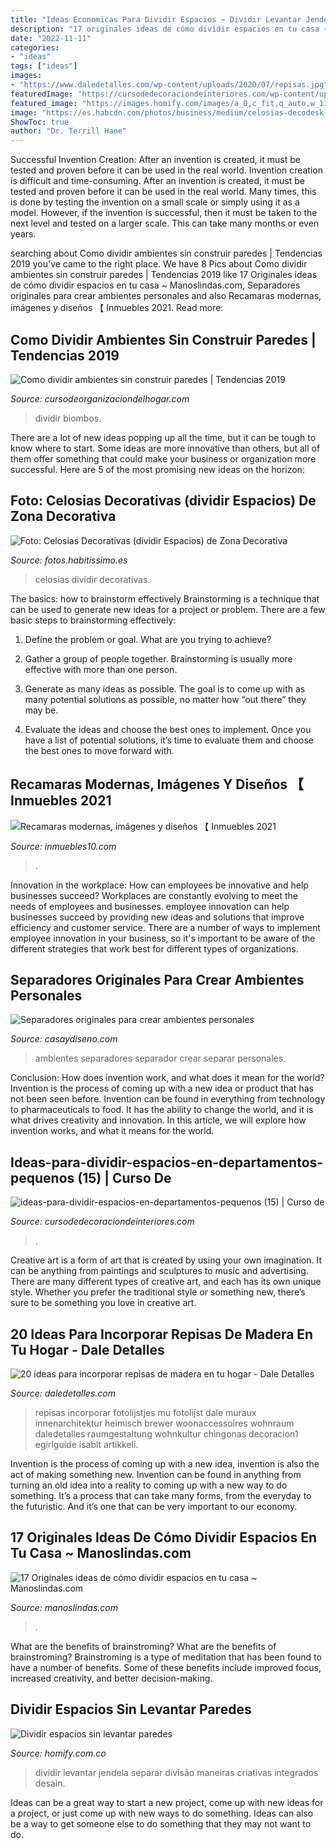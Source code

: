 ```yaml
---
title: "Ideas Economicas Para Dividir Espacios ~ Dividir Levantar Jendela Separar Divisão Maneiras Criativas Integrados Desain"
description: "17 originales ideas de cómo dividir espacios en tu casa ~ manoslindas.com"
date: "2022-11-11"
categories:
- "ideas"
tags: ["ideas"]
images:
- "https://www.daledetalles.com/wp-content/uploads/2020/07/repisas.jpg"
featuredImage: "https://cursodedecoraciondeinteriores.com/wp-content/uploads/2017/06/ideas-para-dividir-espacios-en-departamentos-pequenos-15.jpg"
featured_image: "https://images.homify.com/images/a_0,c_fit,q_auto,w_1108/v1493322528/p/photo/image/1978811/IMG_2618/fotos-de-de-estilo-de.jpg"
image: "https://es.habcdn.com/photos/business/medium/celosias-decodesk-1229986.jpg"
ShowToc: true
author: "Dr. Terrill Hane"
---
```



Successful Invention Creation: After an invention is created, it must be tested and proven before it can be used in the real world.
Invention creation is difficult and time-consuming. After an invention is created, it must be tested and proven before it can be used in the real world. Many times, this is done by testing the invention on a small scale or simply using it as a model. However, if the invention is successful, then it must be taken to the next level and tested on a larger scale. This can take many months or even years.

	

		
searching about Como dividir ambientes sin construir paredes | Tendencias 2019 you've came to the right place. We have 8 Pics about Como dividir ambientes sin construir paredes | Tendencias 2019 like 17 Originales ideas de cómo dividir espacios en tu casa ~ Manoslindas.com, Separadores originales para crear ambientes personales and also Recamaras modernas, imágenes y diseños 【 Inmuebles 2021. Read more:
		
    
## Como Dividir Ambientes Sin Construir Paredes | Tendencias 2019

<img loading=lazy src="https://cursodeorganizaciondelhogar.com/wp-content/uploads/2019/04/Dividir-habitaciones-sin-paredes-con-biombos-de-madera-2.jpg" onerror="this.onerror=null;this.src='https://tse3.mm.bing.net/th?id=OIP.ZBXfnG7I47u8lO46Y3iWDwHaLG&amp;pid=15.1';" alt="Como dividir ambientes sin construir paredes | Tendencias 2019">

_Source: cursodeorganizaciondelhogar.com_

>dividir biombos. 

	

There are a lot of new ideas popping up all the time, but it can be tough to know where to start. Some ideas are more innovative than others, but all of them offer something that could make your business or organization more successful. Here are 5 of the most promising new ideas on the horizon: 

    
## Foto: Celosias Decorativas (dividir Espacios) De Zona Decorativa

<img loading=lazy src="https://es.habcdn.com/photos/business/medium/celosias-decodesk-1229986.jpg" onerror="this.onerror=null;this.src='https://tse3.mm.bing.net/th?id=OIP.VyZdVPeUmWq0oQv9AmWB7AHaGs&amp;pid=15.1';" alt="Foto: Celosias Decorativas (dividir Espacios) de Zona Decorativa">

_Source: fotos.habitissimo.es_

>celosias dividir decorativas. 

	

The basics: how to brainstorm effectively
Brainstorming is a technique that can be used to generate new ideas for a project or problem. There are a few basic steps to brainstorming effectively:
1. Define the problem or goal. What are you trying to achieve?

2. Gather a group of people together. Brainstorming is usually more effective with more than one person.

3. Generate as many ideas as possible. The goal is to come up with as many potential solutions as possible, no matter how “out there” they may be.

4. Evaluate the ideas and choose the best ones to implement. Once you have a list of potential solutions, it’s time to evaluate them and choose the best ones to move forward with.

    
## Recamaras Modernas, Imágenes Y Diseños 【 Inmuebles 2021

<img loading=lazy src="https://inmuebles10.com/wp-content/uploads/2019/08/recemaras-modernas-rústico-2-768x747.jpg" onerror="this.onerror=null;this.src='https://tse2.mm.bing.net/th?id=OIP.fhyL4kcanp5ObnobTEL9SAHaHN&amp;pid=15.1';" alt="Recamaras modernas, imágenes y diseños 【 Inmuebles 2021">

_Source: inmuebles10.com_

>. 

	

Innovation in the workplace: How can employees be innovative and help businesses succeed?
Workplaces are constantly evolving to meet the needs of employees and businesses. employee innovation can help businesses succeed by providing new ideas and solutions that improve efficiency and customer service. There are a number of ways to implement employee innovation in your business, so it's important to be aware of the different strategies that work best for different types of organizations.

    
## Separadores Originales Para Crear Ambientes Personales

<img loading=lazy src="https://casaydiseno.com/wp-content/uploads/2016/08/separadores-ambientes-habitaciones-diseno-salon-contemporaneo.jpg" onerror="this.onerror=null;this.src='https://tse2.mm.bing.net/th?id=OIP.8lGPAGg8EhbsO59wWcOmuQHaE6&amp;pid=15.1';" alt="Separadores originales para crear ambientes personales">

_Source: casaydiseno.com_

>ambientes separadores separador crear separar personales. 

	

Conclusion: How does invention work, and what does it mean for the world?
Invention is the process of coming up with a new idea or product that has not been seen before. Invention can be found in everything from technology to pharmaceuticals to food. It has the ability to change the world, and it is what drives creativity and innovation. In this article, we will explore how invention works, and what it means for the world.

    
## Ideas-para-dividir-espacios-en-departamentos-pequenos (15) | Curso De

<img loading=lazy src="https://cursodedecoraciondeinteriores.com/wp-content/uploads/2017/06/ideas-para-dividir-espacios-en-departamentos-pequenos-15.jpg" onerror="this.onerror=null;this.src='https://tse3.mm.bing.net/th?id=OIP.FZ4N0itoNdeemSWhqwnOeQHaJ2&amp;pid=15.1';" alt="ideas-para-dividir-espacios-en-departamentos-pequenos (15) | Curso de">

_Source: cursodedecoraciondeinteriores.com_

>. 

	

Creative art is a form of art that is created by using your own imagination. It can be anything from paintings and sculptures to music and advertising. There are many different types of creative art, and each has its own unique style. Whether you prefer the traditional style or something new, there’s sure to be something you love in creative art.

    
## 20 Ideas Para Incorporar Repisas De Madera En Tu Hogar - Dale Detalles

<img loading=lazy src="https://www.daledetalles.com/wp-content/uploads/2020/07/repisas.jpg" onerror="this.onerror=null;this.src='https://tse1.mm.bing.net/th?id=OIP.YP7KpeMWLcWFW2P0QSDyZQHaLH&amp;pid=15.1';" alt="20 ideas para incorporar repisas de madera en tu hogar - Dale Detalles">

_Source: daledetalles.com_

>repisas incorporar fotolijstjes mu fotolijst dale muraux innenarchitektur heimisch brewer woonaccessoires wohnraum daledetalles raumgestaltung wohnkultur chingonas decoracion1 egirlguide isablt artikkeli. 

	

Invention is the process of coming up with a new idea, invention is also the act of making something new. Invention can be found in anything from turning an old idea into a reality to coming up with a new way to do something. It’s a process that can take many forms, from the everyday to the futuristic. And it’s one that can be very important to our economy.

    
## 17 Originales Ideas De Cómo Dividir Espacios En Tu Casa ~ Manoslindas.com

<img loading=lazy src="https://3.bp.blogspot.com/-qiEQpUr8Qrk/WzJ01P2vMkI/AAAAAAAAb1w/p-LlLnY8Q10PpPCRm56cx91THpIdRXTkwCLcBGAs/w1200-h630-p-k-no-nu/ideas-divisores-espacio-para-tu-casa.jpg" onerror="this.onerror=null;this.src='https://tse1.mm.bing.net/th?id=OIP.o6-_Kf1nPpZh7gFf8iXXeQHaD4&amp;pid=15.1';" alt="17 Originales ideas de cómo dividir espacios en tu casa ~ Manoslindas.com">

_Source: manoslindas.com_

>. 

	

What are the benefits of brainstroming?
What are the benefits of brainstroming? Brainstroming is a type of meditation that has been found to have a number of benefits. Some of these benefits include improved focus, increased creativity, and better decision-making.

    
## Dividir Espacios Sin Levantar Paredes

<img loading=lazy src="https://images.homify.com/images/a_0,c_fit,q_auto,w_1108/v1493322528/p/photo/image/1978811/IMG_2618/fotos-de-de-estilo-de.jpg" onerror="this.onerror=null;this.src='https://tse1.mm.bing.net/th?id=OIP.aUYiu1CtZYFUL4tGFSMNOwHaFj&amp;pid=15.1';" alt="Dividir espacios sin levantar paredes">

_Source: homify.com.co_

>dividir levantar jendela separar divisão maneiras criativas integrados desain. 

	

Ideas can be a great way to start a new project, come up with new ideas for a project, or just come up with new ways to do something. Ideas can also be a way to get someone else to do something that they may not want to do.

